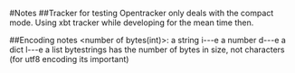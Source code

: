 #Notes
##Tracker for testing
Opentracker only deals with the compact mode. Using xbt tracker while
developing for the mean time then.

##Encoding notes
<number of bytes(int)>:<string> a string
i---e	a number
d---e	a dict
l---e a list
bytestrings has the number of bytes in size, not characters (for utf8 encoding its important)
